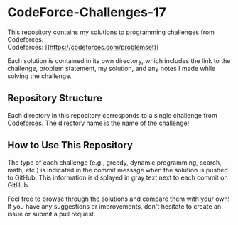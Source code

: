 # CodeForce-Challenges-17

This repository contains my solutions to programming challenges from Codeforces.  
Codeforces: [(https://codeforces.com/problemset)]  

Each solution is contained in its own directory, which includes the link to the challenge, problem statement, my solution, and any notes I made while solving the challenge.

## Repository Structure

Each directory in this repository corresponds to a single challenge from Codeforces. The directory name is the name of the challenge!

## How to Use This Repository
The type of each challenge (e.g., greedy, dynamic programming, search, math, etc.) is indicated in the commit message when the solution is pushed to GitHub. This information is displayed in gray text next to each commit on GitHub.  

Feel free to browse through the solutions and compare them with your own! If you have any suggestions or improvements, don't hesitate to create an issue or submit a pull request.
